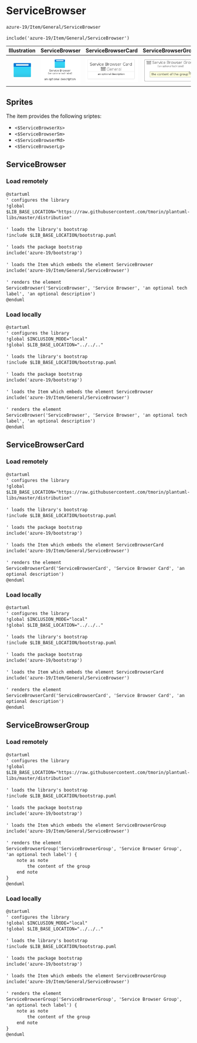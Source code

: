 # ServiceBrowser


```text
azure-19/Item/General/ServiceBrowser
```

```text
include('azure-19/Item/General/ServiceBrowser')
```



| Illustration | ServiceBrowser | ServiceBrowserCard | ServiceBrowserGroup |
| :---: | :---: | :---: | :---: |
| ![illustration for Illustration](../../../azure-19/Item/General/ServiceBrowser.png) | ![illustration for ServiceBrowser](../../../azure-19/Item/General/ServiceBrowser.Local.png) | ![illustration for ServiceBrowserCard](../../../azure-19/Item/General/ServiceBrowserCard.Local.png) | ![illustration for ServiceBrowserGroup](../../../azure-19/Item/General/ServiceBrowserGroup.Local.png) |



## Sprites
The item provides the following sriptes:

- `<$ServiceBrowserXs>`
- `<$ServiceBrowserSm>`
- `<$ServiceBrowserMd>`
- `<$ServiceBrowserLg>`





## ServiceBrowser

### Load remotely
```plantuml
@startuml
' configures the library
!global $LIB_BASE_LOCATION="https://raw.githubusercontent.com/tmorin/plantuml-libs/master/distribution"

' loads the library's bootstrap
!include $LIB_BASE_LOCATION/bootstrap.puml

' loads the package bootstrap
include('azure-19/bootstrap')

' loads the Item which embeds the element ServiceBrowser
include('azure-19/Item/General/ServiceBrowser')

' renders the element
ServiceBrowser('ServiceBrowser', 'Service Browser', 'an optional tech label', 'an optional description')
@enduml
```

### Load locally
```plantuml
@startuml
' configures the library
!global $INCLUSION_MODE="local"
!global $LIB_BASE_LOCATION="../../.."

' loads the library's bootstrap
!include $LIB_BASE_LOCATION/bootstrap.puml

' loads the package bootstrap
include('azure-19/bootstrap')

' loads the Item which embeds the element ServiceBrowser
include('azure-19/Item/General/ServiceBrowser')

' renders the element
ServiceBrowser('ServiceBrowser', 'Service Browser', 'an optional tech label', 'an optional description')
@enduml
```

## ServiceBrowserCard

### Load remotely
```plantuml
@startuml
' configures the library
!global $LIB_BASE_LOCATION="https://raw.githubusercontent.com/tmorin/plantuml-libs/master/distribution"

' loads the library's bootstrap
!include $LIB_BASE_LOCATION/bootstrap.puml

' loads the package bootstrap
include('azure-19/bootstrap')

' loads the Item which embeds the element ServiceBrowserCard
include('azure-19/Item/General/ServiceBrowser')

' renders the element
ServiceBrowserCard('ServiceBrowserCard', 'Service Browser Card', 'an optional description')
@enduml
```

### Load locally
```plantuml
@startuml
' configures the library
!global $INCLUSION_MODE="local"
!global $LIB_BASE_LOCATION="../../.."

' loads the library's bootstrap
!include $LIB_BASE_LOCATION/bootstrap.puml

' loads the package bootstrap
include('azure-19/bootstrap')

' loads the Item which embeds the element ServiceBrowserCard
include('azure-19/Item/General/ServiceBrowser')

' renders the element
ServiceBrowserCard('ServiceBrowserCard', 'Service Browser Card', 'an optional description')
@enduml
```

## ServiceBrowserGroup

### Load remotely
```plantuml
@startuml
' configures the library
!global $LIB_BASE_LOCATION="https://raw.githubusercontent.com/tmorin/plantuml-libs/master/distribution"

' loads the library's bootstrap
!include $LIB_BASE_LOCATION/bootstrap.puml

' loads the package bootstrap
include('azure-19/bootstrap')

' loads the Item which embeds the element ServiceBrowserGroup
include('azure-19/Item/General/ServiceBrowser')

' renders the element
ServiceBrowserGroup('ServiceBrowserGroup', 'Service Browser Group', 'an optional tech label') {
    note as note
        the content of the group
    end note
}
@enduml
```

### Load locally
```plantuml
@startuml
' configures the library
!global $INCLUSION_MODE="local"
!global $LIB_BASE_LOCATION="../../.."

' loads the library's bootstrap
!include $LIB_BASE_LOCATION/bootstrap.puml

' loads the package bootstrap
include('azure-19/bootstrap')

' loads the Item which embeds the element ServiceBrowserGroup
include('azure-19/Item/General/ServiceBrowser')

' renders the element
ServiceBrowserGroup('ServiceBrowserGroup', 'Service Browser Group', 'an optional tech label') {
    note as note
        the content of the group
    end note
}
@enduml
```

